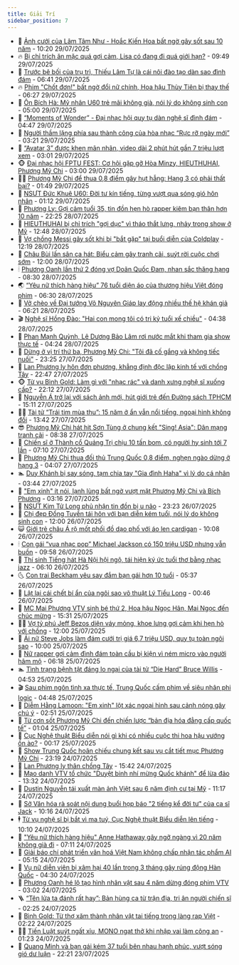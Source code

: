 ```yaml
---
title: Giải Trí
sidebar_position: 7
---
```


<!-- dantri-giai-tri:START -->
- 🤩 [Ảnh cưới của Lâm Tâm Như - Hoắc Kiến Hoa bất ngờ gây sốt sau 10 năm](https://dantri.com.vn/giai-tri/anh-cuoi-cua-lam-tam-nhu-hoac-kien-hoa-bat-ngo-gay-sot-sau-10-nam-20250729151723217.htm) - 10:20 29/07/2025
- 🔥 [Bị chỉ trích ăn mặc quá gợi cảm, Lisa có đang đi quá giới hạn?](https://dantri.com.vn/giai-tri/bi-chi-trich-an-mac-qua-goi-cam-lisa-co-dang-di-qua-gioi-han-20250729085408384.htm) - 09:49 29/07/2025
- 🚀 [Trước bê bối của trụ trì, Thiếu Lâm Tự là cái nôi đào tạo dàn sao đình đám](https://dantri.com.vn/giai-tri/truoc-be-boi-cua-tru-tri-thieu-lam-tu-la-cai-noi-dao-tao-dan-sao-dinh-dam-20250729103915243.htm) - 06:41 29/07/2025
- 🔥 [Phim &quot;Chốt đơn!&quot; bất ngờ đổi nữ chính, Hoa hậu Thùy Tiên bị thay thế](https://dantri.com.vn/giai-tri/phim-chot-don-bat-ngo-doi-nu-chinh-hoa-hau-thuy-tien-bi-thay-the-20250729125829658.htm) - 06:27 29/07/2025
- 🌈 [Ôn Bích Hà: Mỹ nhân U60 trẻ mãi không già, nói lý do không sinh con](https://dantri.com.vn/giai-tri/on-bich-ha-my-nhan-u60-tre-mai-khong-gia-noi-ly-do-khong-sinh-con-20250728120725230.htm) - 05:00 29/07/2025
- 📝 [“Moments of Wonder” - Đại nhạc hội quy tụ dàn nghệ sĩ đình đám](https://dantri.com.vn/giai-tri/moments-of-wonder-dai-nhac-hoi-quy-tu-dan-nghe-si-dinh-dam-20250729114039370.htm) - 04:47 29/07/2025
- 💪 [Người thầm lặng phía sau thành công của hòa nhạc “Rực rỡ ngày mới”](https://dantri.com.vn/giai-tri/nguoi-tham-lang-phia-sau-thanh-cong-cua-hoa-nhac-ruc-ro-ngay-moi-20250728185137283.htm) - 03:21 29/07/2025
- 🤡 [“Avatar 3” được khen mãn nhãn, video dài 2 phút hút gần 7 triệu lượt xem](https://dantri.com.vn/giai-tri/avatar-3-duoc-khen-man-nhan-video-dai-2-phut-hut-gan-7-trieu-luot-xem-20250729091638948.htm) - 03:01 29/07/2025
- 🐵 [Đại nhạc hội FPTU FEST: Cơ hội gặp gỡ Hòa Minzy, HIEUTHUHAI, Phương Mỹ Chi](https://dantri.com.vn/giai-tri/dai-nhac-hoi-fptu-fest-co-hoi-gap-go-hoa-minzy-hieuthuhai-phuong-my-chi-20250729094143330.htm) - 03:00 29/07/2025
- 🧑‍🏫 [Phương Mỹ Chi để thua 0,8 điểm gây hụt hẫng: Hạng 3 có phải thất bại?](https://dantri.com.vn/giai-tri/phuong-my-chi-de-thua-08-diem-gay-hut-hang-hang-3-co-phai-that-bai-20250728212012460.htm) - 01:49 29/07/2025
- 💂 [NSƯT Đức Khuê U60: Đời tư kín tiếng, từng vượt qua sóng gió hôn nhân](https://dantri.com.vn/giai-tri/nsut-duc-khue-u60-doi-tu-kin-tieng-tung-vuot-qua-song-gio-hon-nhan-20250729010823786.htm) - 01:12 29/07/2025
- 🤠 [Phương Ly: Gợi cảm tuổi 35, tin đồn hẹn hò rapper kiêm bạn thân hơn 10 năm](https://dantri.com.vn/giai-tri/phuong-ly-goi-cam-tuoi-35-tin-don-hen-ho-rapper-kiem-ban-than-hon-10-nam-20250724164600362.htm) - 22:25 28/07/2025
- 🫶 [HIEUTHUHAI bị chỉ trích &quot;gợi dục&quot; vì tháo thắt lưng, nhảy trong show ở Mỹ](https://dantri.com.vn/giai-tri/hieuthuhai-bi-chi-trich-goi-duc-vi-thao-that-lung-nhay-trong-show-o-my-20250728145718260.htm) - 12:48 28/07/2025
- 🦏 [Vợ chồng Messi gây sốt khi bị &quot;bắt gặp&quot; tại buổi diễn của Coldplay](https://dantri.com.vn/giai-tri/vo-chong-messi-gay-sot-khi-bi-bat-gap-tai-buoi-dien-cua-coldplay-20250728190348092.htm) - 12:19 28/07/2025
- 🧰 [Châu Bùi lấn sân ca hát: Biểu cảm gây tranh cãi, suýt rời cuộc chơi sớm](https://dantri.com.vn/giai-tri/chau-bui-lan-san-ca-hat-bieu-cam-gay-tranh-cai-suyt-roi-cuoc-choi-som-20250726072745063.htm) - 12:00 28/07/2025
- 🕯 [Phương Oanh lần thứ 2 đóng vợ Doãn Quốc Đam, nhan sắc thăng hạng](https://dantri.com.vn/giai-tri/phuong-oanh-lan-thu-2-dong-vo-doan-quoc-dam-nhan-sac-thang-hang-20250728144907919.htm) - 08:30 28/07/2025
- 🌏 [“Yêu nữ thích hàng hiệu” 76 tuổi diện áo của thương hiệu Việt đóng phim](https://dantri.com.vn/giai-tri/yeu-nu-thich-hang-hieu-76-tuoi-dien-ao-cua-thuong-hieu-viet-dong-phim-20250728123122710.htm) - 06:30 28/07/2025
- 🌈 [Vở chèo về Đại tướng Võ Nguyên Giáp lay động nhiều thế hệ khán giả](https://dantri.com.vn/giai-tri/vo-cheo-ve-dai-tuong-vo-nguyen-giap-lay-dong-nhieu-the-he-khan-gia-20250728091351015.htm) - 06:21 28/07/2025
- 🎬 [Nghệ sĩ Hồng Đào: &quot;Hai con mong tôi có tri kỷ tuổi xế chiều&quot;](https://dantri.com.vn/giai-tri/nghe-si-hong-dao-hai-con-mong-toi-co-tri-ky-tuoi-xe-chieu-20250728112144928.htm) - 04:38 28/07/2025
- 👀 [Phan Mạnh Quỳnh, Lê Dương Bảo Lâm rơi nước mắt khi tham gia show thực tế](https://dantri.com.vn/giai-tri/phan-manh-quynh-le-duong-bao-lam-roi-nuoc-mat-khi-tham-gia-show-thuc-te-20250728090442026.htm) - 04:24 28/07/2025
- 🧰 [Dừng ở vị trí thứ ba, Phương Mỹ Chi: &quot;Tôi đã cố gắng và không tiếc nuối&quot;](https://dantri.com.vn/giai-tri/dung-o-vi-tri-thu-ba-phuong-my-chi-toi-da-co-gang-va-khong-tiec-nuoi-20250728000059569.htm) - 23:25 27/07/2025
- 🧰 [Lan Phương ly hôn đơn phương, khẳng định độc lập kinh tế với chồng Tây](https://dantri.com.vn/giai-tri/lan-phuong-ly-hon-don-phuong-khang-dinh-doc-lap-kinh-te-voi-chong-tay-20250727145427049.htm) - 22:47 27/07/2025
- 🐵 [Từ vụ Bình Gold: Làm gì với &quot;nhạc rác&quot; và danh xưng nghệ sĩ xuống cấp?](https://dantri.com.vn/giai-tri/tu-vu-binh-gold-lam-gi-voi-nhac-rac-va-danh-xung-nghe-si-xuong-cap-20250724154335905.htm) - 22:12 27/07/2025
- 🐘 [Nguyễn Á trở lại với sách ảnh mới, hút giới trẻ đến Đường sách TPHCM](https://dantri.com.vn/giai-tri/nguyen-a-tro-lai-voi-sach-anh-moi-hut-gioi-tre-den-duong-sach-tphcm-20250727150705183.htm) - 15:11 27/07/2025
- 🧑‍💻 [Tài tử “Trái tim mùa thu”: 15 năm ở ẩn vẫn nổi tiếng, ngoại hình không đổi](https://dantri.com.vn/giai-tri/tai-tu-trai-tim-mua-thu-15-nam-o-an-van-noi-tieng-ngoai-hinh-khong-doi-20250727112832624.htm) - 13:42 27/07/2025
- 😎 [Phương Mỹ Chi hát hit Sơn Tùng ở chung kết &quot;Sing! Asia&quot;: Dân mạng tranh cãi](https://dantri.com.vn/giai-tri/phuong-my-chi-hat-hit-son-tung-o-chung-ket-sing-asia-dan-mang-tranh-cai-20250727120336871.htm) - 08:38 27/07/2025
- 🧰 [Chiến sĩ ở Thành cổ Quảng Trị chịu 10 tấn bom, có người hy sinh tới 7 lần](https://dantri.com.vn/giai-tri/chien-si-o-thanh-co-quang-tri-chiu-10-tan-bom-co-nguoi-hy-sinh-toi-7-lan-20250727130356561.htm) - 07:10 27/07/2025
- 🧰 [Phương Mỹ Chi thua đối thủ Trung Quốc 0,8 điểm, nghẹn ngào dừng ở hạng 3](https://dantri.com.vn/giai-tri/phuong-my-chi-thua-doi-thu-trung-quoc-08-diem-nghen-ngao-dung-o-hang-3-20250727105952956.htm) - 04:07 27/07/2025
- 🏊 [Duy Khánh bị say sóng, tạm chia tay &quot;Gia đình Haha&quot; vì lý do cá nhân](https://dantri.com.vn/giai-tri/duy-khanh-bi-say-song-tam-chia-tay-gia-dinh-haha-vi-ly-do-ca-nhan-20250727093830910.htm) - 03:44 27/07/2025
- 🌋 [&quot;Em xinh&quot; ít nói, lạnh lùng bất ngờ vượt mặt Phương Mỹ Chi và Bích Phương](https://dantri.com.vn/giai-tri/em-xinh-it-noi-lanh-lung-bat-ngo-vuot-mat-phuong-my-chi-va-bich-phuong-20250727101004061.htm) - 03:16 27/07/2025
- 🔭 [NSƯT Kim Tử Long phủ nhận tin đồn bị u não](https://dantri.com.vn/giai-tri/nsut-kim-tu-long-phu-nhan-tin-don-bi-u-nao-20250727013519272.htm) - 23:23 26/07/2025
- 📝 [Chị đẹp Đổng Tuyền tái hôn với bạn diễn kém tuổi, nói lý do không sinh con](https://dantri.com.vn/giai-tri/chi-dep-dong-tuyen-tai-hon-voi-ban-dien-kem-tuoi-noi-ly-do-khong-sinh-con-20250725162250602.htm) - 12:00 26/07/2025
- 😺 [Giới trẻ châu Á rộ mốt phối đồ dạo phố với áo len cardigan](https://dantri.com.vn/giai-tri/gioi-tre-chau-a-ro-mot-phoi-do-dao-pho-voi-ao-len-cardigan-20250724175249590.htm) - 10:08 26/07/2025
- 🕯 [Con gái “vua nhạc pop” Michael Jackson có 150 triệu USD nhưng vẫn buồn](https://dantri.com.vn/giai-tri/con-gai-vua-nhac-pop-michael-jackson-co-150-trieu-usd-nhung-van-buon-20250726111119628.htm) - 09:58 26/07/2025
- 🦄 [Thí sinh Tiếng hát Hà Nội hội ngộ, tái hiện ký ức tuổi thơ bằng nhạc jazz](https://dantri.com.vn/giai-tri/thi-sinh-tieng-hat-ha-noi-hoi-ngo-tai-hien-ky-uc-tuoi-tho-bang-nhac-jazz-20250726124618204.htm) - 06:10 26/07/2025
- 🌜 [Con trai Beckham yêu say đắm bạn gái hơn 10 tuổi](https://dantri.com.vn/giai-tri/con-trai-beckham-yeu-say-dam-ban-gai-hon-10-tuoi-20250726102834015.htm) - 05:37 26/07/2025
- 👹 [Lật lại cái chết bí ẩn của ngôi sao võ thuật Lý Tiểu Long](https://dantri.com.vn/giai-tri/lat-lai-cai-chet-bi-an-cua-ngoi-sao-vo-thuat-ly-tieu-long-20250725101219612.htm) - 00:46 26/07/2025
- 🚀 [MC Mai Phương VTV sinh bé thứ 2, Hoa hậu Ngọc Hân, Mai Ngọc đến chúc mừng](https://dantri.com.vn/giai-tri/mc-mai-phuong-vtv-sinh-be-thu-2-hoa-hau-ngoc-han-mai-ngoc-den-chuc-mung-20250725175254567.htm) - 15:31 25/07/2025
- 🧑‍💻 [Vợ tỷ phú Jeff Bezos diện váy mỏng, khoe lưng gợi cảm khi hẹn hò với chồng](https://dantri.com.vn/giai-tri/vo-ty-phu-jeff-bezos-dien-vay-mong-khoe-lung-goi-cam-khi-hen-ho-voi-chong-20250725114414178.htm) - 12:00 25/07/2025
- 🦩 [Ái nữ Steve Jobs làm đám cưới trị giá 6,7 triệu USD, quy tụ toàn ngôi sao](https://dantri.com.vn/giai-tri/ai-nu-steve-jobs-lam-dam-cuoi-tri-gia-67-trieu-usd-quy-tu-toan-ngoi-sao-20250724154334790.htm) - 10:00 25/07/2025
- 💫 [Nữ rapper gợi cảm đình đám toàn cầu bị kiện vì ném micro vào người hâm mộ](https://dantri.com.vn/giai-tri/nu-rapper-goi-cam-dinh-dam-toan-cau-bi-kien-vi-nem-micro-vao-nguoi-ham-mo-20250725095604788.htm) - 06:18 25/07/2025
- 🏊 [Tình trạng bệnh tật đáng lo ngại của tài tử “Die Hard” Bruce Willis](https://dantri.com.vn/giai-tri/tinh-trang-benh-tat-dang-lo-ngai-cua-tai-tu-die-hard-bruce-willis-20250725091319866.htm) - 04:53 25/07/2025
- 🎬 [Sau phim ngôn tình xa thực tế, Trung Quốc cấm phim về siêu nhân phi logic](https://dantri.com.vn/giai-tri/sau-phim-ngon-tinh-xa-thuc-te-trung-quoc-cam-phim-ve-sieu-nhan-phi-logic-20250724104618340.htm) - 04:48 25/07/2025
- 💃 [Diễm Hằng Lamoon: &quot;Em xinh&quot; lột xác ngoại hình sau cảnh nóng gây chú ý](https://dantri.com.vn/giai-tri/diem-hang-lamoon-em-xinh-lot-xac-ngoai-hinh-sau-canh-nong-gay-chu-y-20250721122037648.htm) - 02:51 25/07/2025
- 🌊 [Từ cơn sốt Phương Mỹ Chi đến chiến lược “bản địa hóa đẳng cấp quốc tế”](https://dantri.com.vn/giai-tri/tu-con-sot-phuong-my-chi-den-chien-luoc-ban-dia-hoa-dang-cap-quoc-te-20250724132448026.htm) - 01:04 25/07/2025
- 🧰 [Cục Nghệ thuật Biểu diễn nói gì khi có nhiều cuộc thi hoa hậu vướng ồn ào?](https://dantri.com.vn/giai-tri/cuc-nghe-thuat-bieu-dien-noi-gi-khi-co-nhieu-cuoc-thi-hoa-hau-vuong-on-ao-20250724233031028.htm) - 00:17 25/07/2025
- 🦣 [Show Trung Quốc hoãn chiếu chung kết sau vụ cắt tiết mục Phương Mỹ Chi](https://dantri.com.vn/giai-tri/show-trung-quoc-hoan-chieu-chung-ket-sau-vu-cat-tiet-muc-phuong-my-chi-20250725000439080.htm) - 23:19 24/07/2025
- 🥷 [Lan Phương ly thân chồng Tây](https://dantri.com.vn/giai-tri/lan-phuong-ly-than-chong-tay-20250724205636657.htm) - 15:42 24/07/2025
- 🦏 [Mạo danh VTV tổ chức &quot;Duyệt binh nhí mừng Quốc khánh&quot; để lừa đảo](https://dantri.com.vn/giai-tri/mao-danh-vtv-to-chuc-duyet-binh-nhi-mung-quoc-khanh-de-lua-dao-20250724193351238.htm) - 13:32 24/07/2025
- 🫶 [Dustin Nguyễn tái xuất màn ảnh Việt sau 6 năm định cư tại Mỹ](https://dantri.com.vn/giai-tri/dustin-nguyen-tai-xuat-man-anh-viet-sau-6-nam-dinh-cu-tai-my-20250724180239503.htm) - 11:17 24/07/2025
- 💼 [Sở Văn hóa rà soát nội dung buổi họp báo &quot;2 tiếng kể đời tư&quot; của ca sĩ Jack](https://dantri.com.vn/giai-tri/so-van-hoa-ra-soat-noi-dung-buoi-hop-bao-2-tieng-ke-doi-tu-cua-ca-si-jack-20250724165415483.htm) - 10:16 24/07/2025
- 🕴 [Từ vụ nghệ sĩ bị bắt vì ma tuý, Cục Nghệ thuật Biểu diễn lên tiếng](https://dantri.com.vn/giai-tri/tu-vu-nghe-si-bi-bat-vi-ma-tuy-cuc-nghe-thuat-bieu-dien-len-tieng-20250724162526456.htm) - 10:10 24/07/2025
- 🐲 [&quot;Yêu nữ thích hàng hiệu&quot; Anne Hathaway gây ngỡ ngàng vì 20 năm không già đi](https://dantri.com.vn/giai-tri/yeu-nu-thich-hang-hieu-anne-hathaway-gay-ngo-ngang-vi-20-nam-khong-gia-di-20250724091454544.htm) - 07:11 24/07/2025
- 🐘 [Giải báo chí phát triển văn hoá Việt Nam không chấp nhận tác phẩm AI](https://dantri.com.vn/giai-tri/giai-bao-chi-phat-trien-van-hoa-viet-nam-khong-chap-nhan-tac-pham-ai-20250724112809454.htm) - 05:15 24/07/2025
- 🤭 [Vụ nữ diễn viên bị xâm hại 40 lần trong 3 tháng gây rúng động Hàn Quốc](https://dantri.com.vn/giai-tri/vu-nu-dien-vien-bi-xam-hai-40-lan-trong-3-thang-gay-rung-dong-han-quoc-20250724095449094.htm) - 04:30 24/07/2025
- 💯 [Phương Oanh hé lộ tạo hình nhân vật sau 4 năm dừng đóng phim VTV](https://dantri.com.vn/giai-tri/phuong-oanh-he-lo-tao-hinh-nhan-vat-sau-4-nam-dung-dong-phim-vtv-20250723152053023.htm) - 03:02 24/07/2025
- 🪜 [“Tên lửa ta đánh rất hay”: Bản hùng ca từ trận địa, tri ân người chiến sĩ](https://dantri.com.vn/giai-tri/ten-lua-ta-danh-rat-hay-ban-hung-ca-tu-tran-dia-tri-an-nguoi-chien-si-20250724111907403.htm) - 02:25 24/07/2025
- 👹 [Bình Gold: Từ thợ xăm thành nhân vật tai tiếng trong làng rap Việt](https://dantri.com.vn/giai-tri/binh-gold-tu-tho-xam-thanh-nhan-vat-tai-tieng-trong-lang-rap-viet-20250724090729539.htm) - 02:22 24/07/2025
- 🧑‍🏫 [Tiến Luật suýt ngất xỉu, MONO ngạt thở khi nhập vai làm công an](https://dantri.com.vn/giai-tri/tien-luat-suyt-ngat-xiu-mono-ngat-tho-khi-nhap-vai-lam-cong-an-20250723212202439.htm) - 01:23 24/07/2025
- 🐘 [Quang Minh và bạn gái kém 37 tuổi bên nhau hạnh phúc, vượt sóng gió dư luận](https://dantri.com.vn/giai-tri/quang-minh-va-ban-gai-kem-37-tuoi-ben-nhau-hanh-phuc-vuot-song-gio-du-luan-20250722210127091.htm) - 22:21 23/07/2025<!-- dantri-giai-tri:END -->
